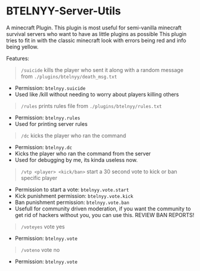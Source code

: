 # BTELNYY-Server-Utils
 A minecraft Plugin.
This plugin is most useful for semi-vanilla minecraft survival servers who want to have as little plugins as possible
This plugin tries to fit in with the classic minecraft look with errors being red and info being yellow.

Features:
> `/suicide` kills the player who sent it along with a random message from `./plugins/btelnyy/death_msg.txt`
* Permission: `btelnyy.suicide`
* Used like /kill without needing to worry about players killing others
> `/rules` prints rules file from `./plugins/btelnyy/rules.txt`
* Permission: `btelnyy.rules`
* Used for printing server rules
> `/dc` kicks the player who ran the command
* Permission: `btelnyy.dc`
* Kicks the player who ran the command from the server
* Used for debugging by me, its kinda useless now.
> `/vtp <player> <kick/ban>` start a 30 second vote to kick or ban specific player
* Permission to start a vote: `btelnyy.vote.start`
* Kick punishment permission: `btelnyy.vote.kick`
* Ban punishment permission: `btelnyy.vote.ban`
* Usefull for community driven moderation, if you want the community to get rid of hackers without you, you can use this. REVIEW BAN REPORTS!
> `/voteyes` vote yes
* Permission: `btelnyy.vote`
> `/voteno` vote no
* Permission: `btelnyy.vote`
